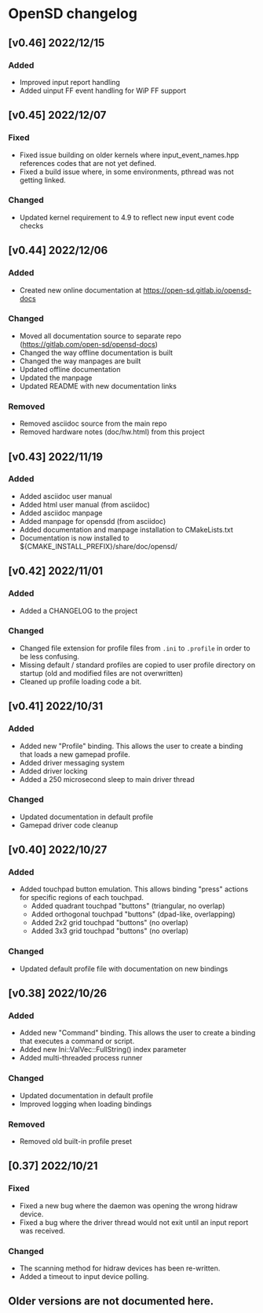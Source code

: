 # OpenSD changelog

## [v0.46]  2022/12/15
### Added
  - Improved input report handling
  - Added uinput FF event handling for WiP FF support

 
## [v0.45]  2022/12/07
### Fixed
  - Fixed issue building on older kernels where input_event_names.hpp references codes that are not yet defined.
  - Fixed a build issue where, in some environments, pthread was not getting linked.

### Changed
  - Updated kernel requirement to 4.9 to reflect new input event code checks


## [v0.44]  2022/12/06
### Added 
  - Created new online documentation at https://open-sd.gitlab.io/opensd-docs
  
### Changed
  - Moved all documentation source to separate repo (https://gitlab.com/open-sd/opensd-docs)
  - Changed the way offline documentation is built
  - Changed the way manpages are built
  - Updated offline documentation 
  - Updated the manpage
  - Updated README with new documentation links

### Removed
  - Removed asciidoc source from the main repo
  - Removed hardware notes (doc/hw.html) from this project

## [v0.43]  2022/11/19
### Added
  - Added asciidoc user manual
  - Added html user manual (from asciidoc)
  - Added asciidoc manpage
  - Added manpage for opensdd (from asciidoc)
  - Added documentation and manpage installation to CMakeLists.txt
  - Documentation is now installed to ${CMAKE_INSTALL_PREFIX}/share/doc/opensd/


## [v0.42]  2022/11/01
### Added
  - Added a CHANGELOG to the project

### Changed
  - Changed file extension for profile files from `.ini` to `.profile` in order to be less confusing.
  - Missing default / standard profiles are copied to user profile directory on startup (old and modified files are not overwritten)
  - Cleaned up profile loading code a bit.


## [v0.41]  2022/10/31
### Added
  - Added new "Profile" binding.  This allows the user to create a binding that loads a new gamepad profile.
  - Added driver messaging system
  - Added driver locking
  - Added a 250 microsecond sleep to main driver thread

### Changed
  - Updated documentation in default profile
  - Gamepad driver code cleanup


## [v0.40]  2022/10/27
### Added
  - Added touchpad button emulation.  This allows binding "press" actions for specific regions of each touchpad.
    - Added quadrant touchpad "buttons" (triangular, no overlap)
    - Added orthogonal touchpad "buttons" (dpad-like, overlapping)
    - Added 2x2 grid touchpad "buttons" (no overlap)
    - Added 3x3 grid touchpad "buttons" (no overlap)

### Changed
  - Updated default profile file with documentation on new bindings


## [v0.38]  2022/10/26
### Added
  - Added new "Command" binding.  This allows the user to create a binding that executes a command or script.
  - Added new Ini::ValVec::FullString() index parameter
  - Added multi-threaded process runner

### Changed
  - Updated documentation in default profile
  - Improved logging when loading bindings

### Removed
  - Removed old built-in profile preset


## [0.37]  2022/10/21
### Fixed
  - Fixed a new bug where the daemon was opening the wrong hidraw device.
  - Fixed a bug where the driver thread would not exit until an input report was received.

### Changed
  - The scanning method for hidraw devices has been re-written.
  - Added a timeout to input device polling.


## Older versions are not documented here.